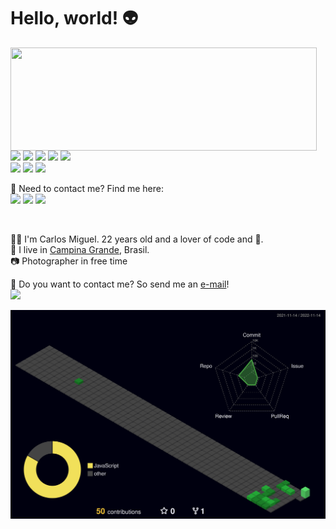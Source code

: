 <h1>Hello, world! 👽</h1>

<p>
  <img align="left" width="490" height="165" src="https://github-readme-stats.vercel.app/api?username=carlmnm&show_icons=true&hide_border=false&line_height=20&title_color=f69673&icon_color=1b93c9&bg_color=151515&show_owner=true"/>
  <p>
    <img src="https://img.shields.io/badge/-Visual%20Studio%20Code-23A9F2?style=flat-square&logo=Visual%20Studio%20Code&logoColor=white"/>
    <img src="https://img.shields.io/badge/-Github-181717?style=flat-square&logo=GitHub&logoColor=white"/>
    <img src="https://img.shields.io/badge/-Git-F44D27?style=flat-square&logo=Git&logoColor=white"/>
    <img src="https://img.shields.io/badge/-Trello-0079BF?style=flat-square&logo=Trello&logoColor=white"/>
    <img src="https://img.shields.io/badge/-Notion-000000?style=flat-square&logo=Notion&logoColor=white"/><br/>
    <img src="https://img.shields.io/badge/-HTML5-E34F26?style=flat-square&logo=HTML5&logoColor=white"/>
    <img src="https://img.shields.io/badge/-CSS3-1572B6?style=flat-square&logo=CSS3&logoColor=white"/>
    <img src="https://img.shields.io/badge/-JavaScript-F7DF1E?style=flat-square&logo=javascript&logoColor=white"/>
  </p>
</p>

<p>
  📣 Need to contact me? Find me here: <br/>
  <a href="mailto:carlossmiguell3@gmail.com"><img src="https://img.shields.io/badge/e‑mail-D14836.svg?style=for-the-badge&logo=GMail&logoColor=white"/></a>
  <a href="https://www.instagram.com/carl.mnm/"><img src="https://img.shields.io/badge/instagram-E4405F.svg?style=for-the-badge&logo=instagram&logoColor=white"/></a>
  <a href="https://www.linkedin.com/in/carlos-miguel-80513a1a1/"><img src="https://img.shields.io/badge/linkedin-0077B5.svg?style=for-the-badge&logo=linkedin&logoColor=white"/></a>
  
</p>

<p>‎ </p>

<p>
  👨‍💻 I'm <bold>Carlos Miguel</bold>. 22 years old and a lover of code and 🍺.<br/>
  💼 I live in <a href="https://goo.gl/maps/kbxcTMSDj1hfughW7">Campina Grande</a>, Brasil.<br/>
  📷 Photographer in free time
</p>

<p>
  🔗 Do you want to contact me? So send me an <a href="mailto:carlossmiguell3@gmail.com">e-mail</a>!<br/><img width="190" src="https://user-images.githubusercontent.com/62156288/201557954-99630b55-e9fe-47eb-b5ab-412af52cf810.gif"/>
</p>

![](./profile-3d-contrib/profile-night-green.svg)

<!--
**carlmnm/carlmnm** is a ✨ _special_ ✨ repository because its `README.md` (this file) appears on your GitHub profile.

Here are some ideas to get you started:

- 🔭 I’m currently working on ...
- 🌱 I’m currently learning ...
- 👯 I’m looking to collaborate on ...
- 🤔 I’m looking for help with ...
- 💬 Ask me about ...
- 📫 How to reach me: ...
- 😄 Pronouns: ...
- ⚡ Fun fact: ...
-->
